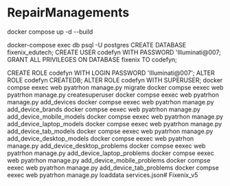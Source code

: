# RepairManagements
docker compose up -d --build

docker-compose exec db psql -U postgres
CREATE DATABASE fixenix_edutech;
CREATE USER codefyn WITH PASSWORD 'Illuminati@007;
GRANT ALL PRIVILEGES ON DATABASE fixenix TO codefyn;


CREATE ROLE codefyn WITH LOGIN PASSWORD 'Illuminati@007';
ALTER ROLE codefyn CREATEDB;
ALTER ROLE codefyn WITH SUPERUSER;
docker compse eexec web pyatrhon manage.py migrate
docker compse eexec web pyatrhon manage.py createsuperuser
docker compse eexec web pyatrhon manage.py   add_devices
docker compse eexec web pyatrhon manage.py   add_device_brands
docker compse eexec web pyatrhon manage.py   add_device_mobile_models
docker compse eexec web pyatrhon manage.py   add_device_laptop_models
docker compse eexec web pyatrhon manage.py   add_device_tab_models
docker compse eexec web pyatrhon manage.py   add_device_desktop_models
docker compse eexec web pyatrhon manage.py   add_device_desktop_problems
docker compse eexec web pyatrhon manage.py   add_device_laptop_problems
docker compse eexec web pyatrhon manage.py   add_device_mobile_problems
docker compse eexec web pyatrhon manage.py   add_device_tab_problems
docker compse eexec web pyatrhon manage.py   loaddata services.json# Fixenix_v5
